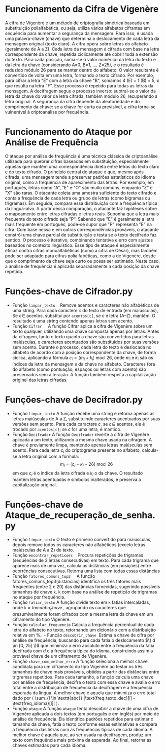 # Funcionamento da Cifra de Vigenère
A cifra de Vigenère é um método de criptografia simétrica baseada em substituição polialfabética, ou seja, utiliza vários alfabetos cifrantes em sequência para aumentar a segurança da mensagem. Para isso, é usada uma palavra-chave (chave) que determina o deslocamento de cada letra da mensagem original (texto claro).
A cifra opera sobre letras do alfabeto (geralmente de A a Z). Cada letra da mensagem é cifrada com base na letra correspondente da chave, repetida ciclicamente até cobrir toda a extensão do texto. Para cada posição, soma-se o valor numérico da letra do texto e da letra da chave (considerando A=0, B=1, ..., Z=25), e o resultado é reduzido módulo 26 para se manter dentro do alfabeto. O valor resultante é convertido de volta em uma letra, formando o texto cifrado.
Por exemplo, para cifrar a letra "E" com a letra da chave "B", somamos 4 (E) + 1 (B) = 5, o que resulta na letra "F". Esse processo é repetido para todas as letras da mensagem.
A decifragem segue o processo inverso: subtrai-se o valor da letra da chave do valor da letra cifrada, também módulo 26, recuperando a letra original. A segurança da cifra depende da aleatoriedade e do comprimento da chave: se a chave for curta ou previsível, a cifra torna-se vulnerável à criptoanálise por frequência.

# Funcionamento do Ataque por Análise de Frequência
O ataque por análise de frequência é uma técnica clássica de criptoanálise utilizada para quebrar cifras baseadas em substituição, especialmente aquelas que mantêm uma correspondência direta entre letras do texto claro e do texto cifrado. O princípio central do ataque é que, mesmo após cifrada, uma mensagem tende a preservar padrões estatísticos do idioma original, como a frequência de aparecimento das letras.
Por exemplo, em português, letras como "A", "E" e "O" são muito comuns, enquanto "Z" e "X" são raras. O atacante coleta uma amostra suficiente do texto cifrado e conta a frequência de cada letra ou grupo de letras (como bigramas ou trigramas). Em seguida, compara essa distribuição com a frequência típica da língua-alvo.
A partir dessa comparação, o atacante faz hipóteses sobre o mapeamento entre letras cifradas e letras reais. Suponha que a letra mais frequente do texto cifrado seja "P". Sabendo que "E" é geralmente a letra mais frequente em português, pode-se supor que "P" representa "E" na cifra. Com base nessa e em outras correspondências prováveis, o atacante constrói uma chave parcial de substituição e testa se o texto decifrado faz sentido. O processo é iterativo, combinando tentativa e erro com ajustes baseados no contexto linguístico.
Esse tipo de ataque é especialmente eficaz contra cifras monoalfabéticas (como a cifra de César), mas também pode ser adaptado para cifras polialfabéticas, como a de Vigenère, desde que o comprimento da chave seja curto ou possa ser estimado. Neste caso, a análise de frequência é aplicada separadamente a cada posição da chave repetida.

# Funções-chave de Cifrador.py
- Função `limpar_texto`
	   Remove acentos e caracteres não alfabéticos de uma string. Para cada caractere $c$ do texto de entrada (em maiúsculas), Se $c \in$ acentos, substitui por `acentos[c]`, se $c$ é letra (A–Z), mantém. O resultado é uma string contendo apenas letras sem acento.
- Função `Cifrar`
	    A função Cifrar aplica a cifra de Vigenère sobre um texto qualquer, utilizando uma chave composta apenas por letras. Antes da cifragem, tanto o texto quanto a chave são convertidos para letras maiúsculas, e caracteres acentuados são substituídos por suas versões sem acento. Durante o processo, cada letra do texto é deslocada no alfabeto de acordo com a posição correspondente da chave, de forma cíclica, aplicando a fórmula $c_i = (m_i + k_i) \bmod 26$, onde $m_i$ e $k_i$ são os índices da letra da mensagem e da chave no alfabeto. Caracteres fora do alfabeto (como pontuação, espaços ou letras com acento) são preservados sem alteração. A função também respeita a capitalização original das letras cifradas.
# Funções-chave de Decifrador.py
- Função `limpar_texto`
A função recebe uma string e retorna apenas as letras maiúsculas de A a Z, substituindo caracteres acentuados por suas versões sem acento. Para cada caractere $c$, se $c \in$ acentos, ele é trocado por `acentos[c]`; se $c$ for uma letra, é mantido.  
- Função `Decifrador`
  A função `Decifrador` reverte a cifra de Vigenère aplicada a um texto, utilizando a mesma chave usada na cifragem. A chave é previamente limpa, mantendo apenas letras maiúsculas sem acento. Para cada letra $c_i$ do criptograma presente no alfabeto, calcula-se a letra original com a fórmula: $$ m_i = (c_i - k_i + 26) \bmod 26 $$ em que $c_i$ é o índice da letra cifrada e $k_i$ o da chave. O resultado mantém letras acentuadas e símbolos inalterados, e preserva a capitalização original.
# Funções-chave de Ataque_de_recuperação_de_senha.py
- Função `limpar_texto`
  O texto é primeiro convertido para maiúsculas, depois remove todos os caracteres não alfabéticos (exceto letras maiúsculas de A a Z) do texto.
- Função `encontrar_repeticoes`
   Procura repetições de trigramas (sequências de 3 letras consecutivas) em texto. Para cada trigrama que aparece mais de uma vez, calcula as distâncias (em posições) entre ocorrências consecutivas. Retorna uma lista com todas essas distâncias
- Função `fatores_comuns_top3`
    A função fatores_comuns_top3(distancias) identifica os três fatores mais frequentes (entre 2 e 20) das distâncias fornecidas, sugerindo possíveis tamanhos de chave `k`.
k com base na análise de repetição de trigramas no ataque por frequência.
- Função `fatiar_texto`
   A função divide texto em `k` fatias intercaladas, onde `k`$=tamanho_chave$ , agrupando os caracteres que presumivelmente foram cifrados com a mesma letra da chave em um ciframento do tipo Vigenère.
- Função `calcular_frequencia`
  Calcula a frequência percentual de cada letra do alfabeto no texto, retornando um dicionário com a distribuição relativa em %.
 - Função `descobrir_chave`
	 Estima a chave de cifra por análise de frequência, buscando para cada fatia o deslocamento $\( d \in [0, 25] \)$ que minimiza o erro absoluto entre a frequência da fatia decifrada com $d$ e a frequência típica do idioma, construindo assim a provável chave de um ciframento de Vigenère.
- Função `chave_com_melhor_erro`
	A função seleciona a melhor chave candidata para um ciframento do tipo Vigenère ao testar os três tamanhos de chave mais prováveis, obtidos a partir das distâncias entre trigramas repetidos. Para cada tamanho, a função calcula uma chave por análise de frequência, decifra o texto com essa chave e avalia o erro total entre a distribuição de frequência da decifragem e a frequência esperada da língua. A melhor chave é aquela que minimiza o erro total dado por \( \sum_{l \in \texttt{abc}} |\text{freq\_texto\_dec}[l] - \text{freq\_idioma}[l]| \).
- Função `ataque`
  	A função `ataque` tenta descobrir a chave de uma cifra de Vigenère aplicada a dois textos (em português e em inglês) por meio de análise de frequência. Ela identifica padrões repetidos para estimar o tamanho da chave, fatia o texto conforme essas estimativas e compara a frequência das letras com as frequências típicas de cada idioma. A melhor chave é aquela que, ao ser usada na decifragem, produz um texto com frequência mais próxima da esperada. Ao final, retorna as chaves estimadas para cada idioma.
